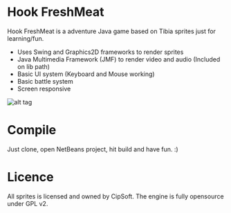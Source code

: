 Hook FreshMeat
==============
Hook FreshMeat is a adventure Java game based on Tibia sprites just for learning/fun.

* Uses Swing and Graphics2D frameworks to render sprites
* Java Multimedia Framework (JMF) to render video and audio (Included on lib path)
* Basic UI system (Keyboard and Mouse working)
* Basic battle system
* Screen responsive

![alt tag](https://github.com/gabrielbiga/Hook-FreshMeat/raw/master/Assets/screenshot.png)

Compile
=======
Just clone, open NetBeans project, hit build and have fun. :)

Licence
=======
All sprites is licensed and owned by CipSoft.
The engine is fully opensource under GPL v2.
